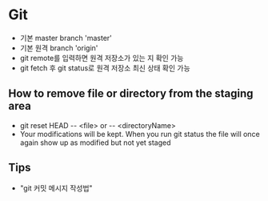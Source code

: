 # Git

- 기본 master branch 'master'
- 기본 원격 branch 'origin'
- git remote를 입력하면 원격 저장소가 있는 지 확인 가능
- git fetch 후 git status로 원격 저장소 최신 상태 확인 가능

## How to remove file or directory from the staging area

- git reset HEAD -- \<file> or -- \<directoryName>
- Your modifications will be kept. When you run git status the file will once again show up as modified but not yet staged

## Tips

- "git 커밋 메시지 작성법"
